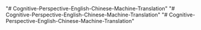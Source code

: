"# Cognitive-Perspective-English-Chinese-Machine-Translation" 
"# Cognitive-Perspective-English-Chinese-Machine-Translation" 
"# Cognitive-Perspective-English-Chinese-Machine-Translation" 
